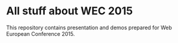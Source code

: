 # All stuff about WEC 2015

This repository contains presentation and demos prepared for Web European Conference 2015.
